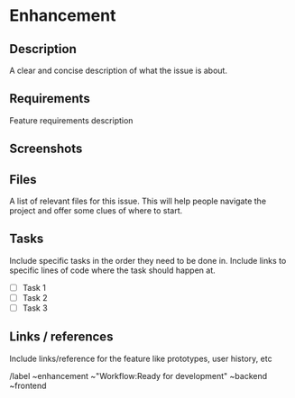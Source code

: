 # Enhancement

## Description
A clear and concise description of what the issue is about.

## Requirements
Feature requirements description


## Screenshots


## Files
A list of relevant files for this issue. This will help people navigate the project and offer some clues of where to start.


## Tasks
Include specific tasks in the order they need to be done in. Include links to specific lines of code where the task should happen at.
- [ ] Task 1
- [ ] Task 2
- [ ] Task 3

## Links / references
Include links/reference for the feature like prototypes, user history, etc




/label ~enhancement ~"Workflow:Ready for development" ~backend ~frontend 





